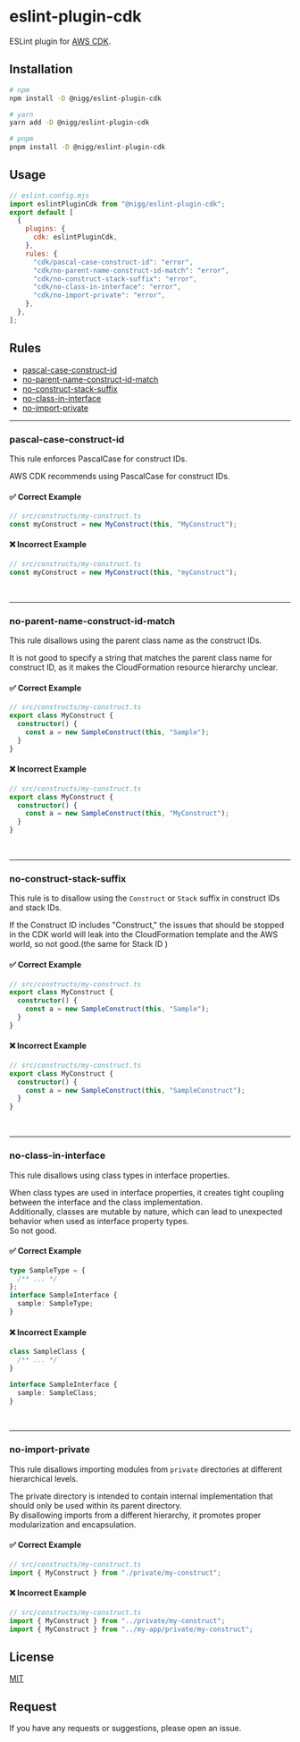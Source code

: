 # eslint-plugin-cdk

ESLint plugin for [AWS CDK](https://github.com/aws/aws-cdk).

## Installation

```bash
# npm
npm install -D @nigg/eslint-plugin-cdk

# yarn
yarn add -D @nigg/eslint-plugin-cdk

# pnpm
pnpm install -D @nigg/eslint-plugin-cdk
```

## Usage

```js
// eslint.config.mjs
import eslintPluginCdk from "@nigg/eslint-plugin-cdk";
export default [
  {
    plugins: {
      cdk: eslintPluginCdk,
    },
    rules: {
      "cdk/pascal-case-construct-id": "error",
      "cdk/no-parent-name-construct-id-match": "error",
      "cdk/no-construct-stack-suffix": "error",
      "cdk/no-class-in-interface": "error",
      "cdk/no-import-private": "error",
    },
  },
];
```

## Rules

- [pascal-case-construct-id](#pascal-case-construct-id)
- [no-parent-name-construct-id-match](#no-parent-name-construct-id-match)
- [no-construct-stack-suffix](#no-construct-stack-suffix)
- [no-class-in-interface](#no-class-in-interface)
- [no-import-private](#no-import-private)

---

### pascal-case-construct-id

This rule enforces PascalCase for construct IDs.

AWS CDK recommends using PascalCase for construct IDs.

#### ✅ Correct Example

```ts
// src/constructs/my-construct.ts
const myConstruct = new MyConstruct(this, "MyConstruct");
```

#### ❌ Incorrect Example

```ts
// src/constructs/my-construct.ts
const myConstruct = new MyConstruct(this, "myConstruct");
```

<br />

---

### no-parent-name-construct-id-match

This rule disallows using the parent class name as the construct IDs.

It is not good to specify a string that matches the parent class name for construct ID, as it makes the CloudFormation resource hierarchy unclear.

#### ✅ Correct Example

```ts
// src/constructs/my-construct.ts
export class MyConstruct {
  constructor() {
    const a = new SampleConstruct(this, "Sample");
  }
}
```

#### ❌ Incorrect Example

```ts
// src/constructs/my-construct.ts
export class MyConstruct {
  constructor() {
    const a = new SampleConstruct(this, "MyConstruct");
  }
}
```

<br />

---

### no-construct-stack-suffix

This rule is to disallow using the `Construct` or `Stack` suffix in construct IDs and stack IDs.

If the Construct ID includes "Construct," the issues that should be stopped in the CDK world will leak into the CloudFormation template and the AWS world, so not good.(the same for Stack ID )

#### ✅ Correct Example

```ts
// src/constructs/my-construct.ts
export class MyConstruct {
  constructor() {
    const a = new SampleConstruct(this, "Sample");
  }
}
```

#### ❌ Incorrect Example

```ts
// src/constructs/my-construct.ts
export class MyConstruct {
  constructor() {
    const a = new SampleConstruct(this, "SampleConstruct");
  }
}
```

<br />

---

### no-class-in-interface

This rule disallows using class types in interface properties.

When class types are used in interface properties, it creates tight coupling between the interface and the class implementation.  
Additionally, classes are mutable by nature, which can lead to unexpected behavior when used as interface property types.  
So not good.

#### ✅ Correct Example

```ts
type SampleType = {
  /** ... */
};
interface SampleInterface {
  sample: SampleType;
}
```

#### ❌ Incorrect Example

```ts
class SampleClass {
  /** ... */
}

interface SampleInterface {
  sample: SampleClass;
}
```

<br />

---

### no-import-private

This rule disallows importing modules from `private` directories at different hierarchical levels.

The private directory is intended to contain internal implementation that should only be used within its parent directory.  
By disallowing imports from a different hierarchy, it promotes proper modularization and encapsulation.

#### ✅ Correct Example

```ts
// src/constructs/my-construct.ts
import { MyConstruct } from "./private/my-construct";
```

#### ❌ Incorrect Example

```ts
// src/constructs/my-construct.ts
import { MyConstruct } from "../private/my-construct";
import { MyConstruct } from "../my-app/private/my-construct";
```

## License

[MIT](./LICENSE)

## Request

If you have any requests or suggestions, please open an issue.
